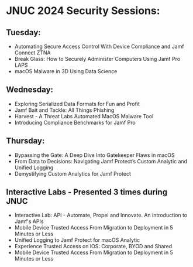 # JNUC 2024 Security Sessions:

## Tuesday:
+ Automating Secure Access Control With Device Compliance and Jamf Connect ZTNA
+ Break Glass: How to Securely Administer Computers Using Jamf Pro LAPS
+ macOS Malware in 3D Using Data Science

## Wednesday:
+ Exploring Serialized Data Formats for Fun and Profit
+ Jamf Bait and Tackle: All Things Phishing
+ Harvest - A Threat Labs Automated MacOS Malware Tool
+ Introducing Compliance Benchmarks for Jamf Pro

## Thursday:
+ Bypassing the Gate: A Deep Dive Into Gatekeeper Flaws in macOS
+ From Data to Decisions: Navigating Jamf Protect’s Custom Analytic and Unified Logging
+ Demystifying Custom Analytics for Jamf Protect

## Interactive Labs - Presented 3 times during JNUC
+ Interactive Lab: API - Automate, Propel and Innovate. An introduction to Jamf's APIs
+ Mobile Device Trusted Access From Migration to Deployment in 5 Minutes or Less
+ Unified Logging to Jamf Protect for macOS Analytic
+ Experience Trusted Access on iOS: Corporate, BYOD and Shared
+ Mobile Device Trusted Access From Migration to Deployment in 5 Minutes or Less


